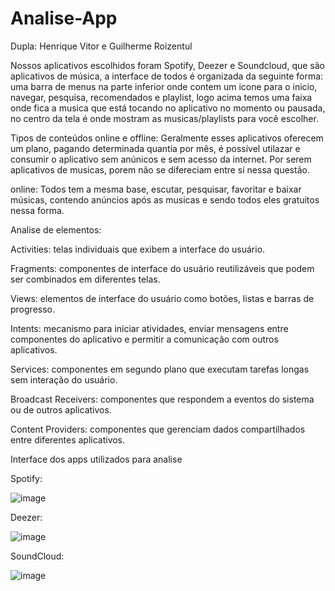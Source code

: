 # Analise-App

Dupla: Henrique Vitor e Guilherme Roizentul

Nossos aplicativos escolhidos foram Spotify, Deezer e Soundcloud, que são aplicativos de música,  a interface de todos é organizada da seguinte forma: uma barra de menus na parte inferior onde contem um icone para o inicio, navegar, pesquisa, recomendados e playlist, logo acima temos uma faixa onde fica a musica que está tocando no aplicativo no momento ou pausada, no centro da tela é onde mostram as musicas/playlists para você escolher.

Tipos de conteúdos online e offline: 
Geralmente esses aplicativos oferecem um plano, pagando determinada quantia por mês, é possível utilazar e consumir o aplicativo sem anúnicos e  sem acesso da internet. Por serem aplicativos de musicas, porem não se difereciam entre sí nessa questão.

online: Todos tem a mesma base, escutar, pesquisar, favoritar e baixar músicas, contendo anúncios após as musicas e sendo todos eles gratuitos nessa forma.

Analise de elementos: 

Activities: telas individuais que exibem a interface do usuário.

Fragments: componentes de interface do usuário reutilizáveis que podem ser combinados em diferentes telas.

Views: elementos de interface do usuário como botões, listas e barras de progresso.

Intents: mecanismo para iniciar atividades, enviar mensagens entre componentes do aplicativo e permitir a comunicação com outros aplicativos.

Services: componentes em segundo plano que executam tarefas longas sem interação do usuário.

Broadcast Receivers: componentes que respondem a eventos do sistema ou de outros aplicativos.

Content Providers: componentes que gerenciam dados compartilhados entre diferentes aplicativos.

Interface dos apps utilizados para analise

Spotify:

![image](https://user-images.githubusercontent.com/101645820/235243600-78e1833e-b5b8-47f8-9e06-d6836941abc5.png)


Deezer:


![image](https://user-images.githubusercontent.com/101645820/235243970-bd4cfeb5-f8fd-4399-a510-20e0f41035b6.png)


SoundCloud:


![image](https://user-images.githubusercontent.com/101645820/235244426-896dabdc-4c88-493a-b02f-0e880aab38e5.png)



